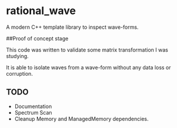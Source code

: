# rational_wave
A modern C++ template library to inspect wave-forms.

##Proof of concept stage

This code was written to validate some matrix transformation I was studying.

It is able to isolate waves from a wave-form without any data loss or corruption.

## TODO
* Documentation
* Spectrum Scan
* Cleanup Memory and ManagedMemory dependencies.